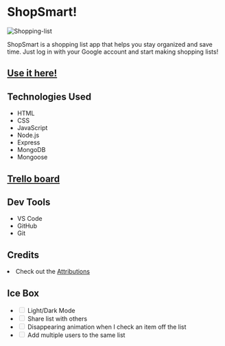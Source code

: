 <h1>ShopSmart!</h1>


<img src="" alt="Shopping-list">


<p>ShopSmart is a shopping list app that helps you stay organized and save time. Just log in with your Google account and start making shopping lists!</p>

<h2>
<a href="shoppinglistfly.fly.dev" rel="nofollow">Use it here!</a>
</h2>

<h2>Technologies Used</h2>
<ul>
<li>HTML</li>
<li>CSS</li>
<li>JavaScript</li>
<li>Node.js</li>
<li>Express</li>
<li>MongoDB</li>
<li>Mongoose</li>
</ul>

<h2>
<a href="https://trello.com/b/Dmk4ydbq"> Trello board</a>

<h2>Dev Tools</h2>

<ul>
<li>VS Code</li>
<li>GitHub</li>
<li>Git</li>
</ul>

<h2>Credits</h2>
<li>
Check out the
<a href="https://github.com/juanm98/Connect-Four-Game/blob/main/Assets.md">Attributions</a>
</li>


<h2>Ice Box</h2>

<ul class="contains-task-list">

<li class="task-list-item"><input type="checkbox" id="" disabled="" class="task-list-item-checkbox"> Light/Dark Mode</li>
<li class="task-list-item"><input type="checkbox" id="" disabled="" class="task-list-item-checkbox"> Share list with others</li>
<li class="task-list-item"><input type="checkbox" id="" disabled="" class="task-list-item-checkbox"> Disappearing animation when I check an item off the list</li>
<li class="task-list-item"><input type="checkbox" id="" disabled="" class="task-list-item-checkbox"> Add multiple users to the same list</li>
</ul>
